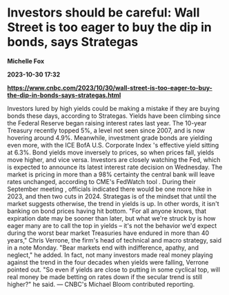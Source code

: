 # Investors should be careful: Wall Street is too eager to buy the dip in bonds, says Strategas
**Michelle Fox**

**2023-10-30 17:32**

**https://www.cnbc.com/2023/10/30/wall-street-is-too-eager-to-buy-the-dip-in-bonds-says-strategas.html**

Investors lured by high yields could be making a mistake if they are buying bonds these days, according to Strategas. Yields have been climbing since the Federal Reserve began raising interest rates last year. The 10-year Treasury recently topped 5%, a level not seen since 2007, and is now hovering around 4.9%. Meanwhile, investment grade bonds are yielding even more, with the ICE BofA U.S. Corporate Index 's effective yield sitting at 6.3%. Bond yields move inversely to prices, so when prices fall, yields move higher, and vice versa. Investors are closely watching the Fed, which is expected to announce its latest interest rate decision on Wednesday. The market is pricing in more than a 98% certainty the central bank will leave rates unchanged, according to CME's FedWatch tool . During their September meeting , officials indicated there would be one more hike in 2023, and then two cuts in 2024. Strategas is of the mindset that until the market suggests otherwise, the trend in yields is up. In other words, it isn't banking on bond prices having hit bottom. "For all anyone knows, that expiration date may be sooner than later, but what we're struck by is how eager many are to call the top in yields – it's not the behavior we'd expect during the worst bear market Treasuries have endured in more than 40 years," Chris Verrone, the firm's head of technical and macro strategy, said in a note Monday. "Bear markets end with indifference, apathy, and neglect," he added. In fact, not many investors made real money playing against the trend in the four decades when yields were falling, Verrone pointed out. "So even if yields are close to putting in some cyclical top, will real money be made betting on rates down if the secular trend is still higher?" he said. — CNBC's Michael Bloom contributed reporting.